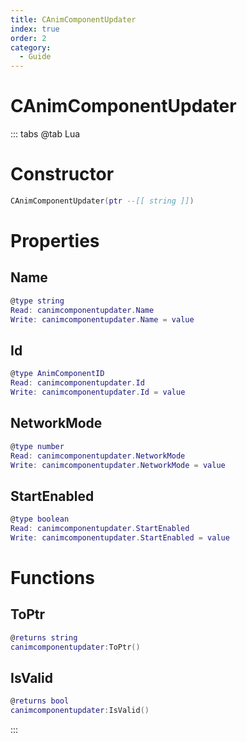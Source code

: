 ```yaml
---
title: CAnimComponentUpdater
index: true
order: 2
category:
  - Guide
---
```


# CAnimComponentUpdater

::: tabs
@tab Lua
# Constructor
```lua
CAnimComponentUpdater(ptr --[[ string ]])
```
# Properties
## Name 
```lua
@type string
Read: canimcomponentupdater.Name
Write: canimcomponentupdater.Name = value
```
## Id 
```lua
@type AnimComponentID
Read: canimcomponentupdater.Id
Write: canimcomponentupdater.Id = value
```
## NetworkMode 
```lua
@type number
Read: canimcomponentupdater.NetworkMode
Write: canimcomponentupdater.NetworkMode = value
```
## StartEnabled 
```lua
@type boolean
Read: canimcomponentupdater.StartEnabled
Write: canimcomponentupdater.StartEnabled = value
```
# Functions
## ToPtr
```lua
@returns string
canimcomponentupdater:ToPtr()
```
## IsValid
```lua
@returns bool
canimcomponentupdater:IsValid()
```

:::